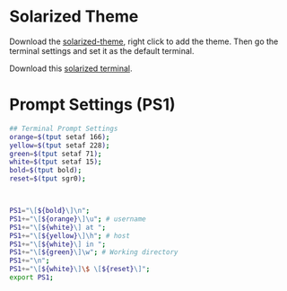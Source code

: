 # Solarized Theme
Download the [solarized-theme](https://github.com/tomislav/osx-terminal.app-colors-solarized), right click to add the theme.
Then go the terminal settings and set it as the default terminal.

Download this [solarized terminal](https://raw.githubusercontent.com/tomislav/osx-terminal.app-colors-solarized/master/Solarized%20Dark.terminal).

# Prompt Settings (PS1)

```bash
## Terminal Prompt Settings
orange=$(tput setaf 166);
yellow=$(tput setaf 228);
green=$(tput setaf 71);
white=$(tput setaf 15);
bold=$(tput bold);
reset=$(tput sgr0);



PS1="\[${bold}\]\n";
PS1+="\[${orange}\]\u"; # username
PS1+="\[${white}\] at ";
PS1+="\[${yellow}\]\h"; # host
PS1+="\[${white}\] in ";
PS1+="\[${green}\]\w"; # Working directory
PS1+="\n";
PS1+="\[${white}\]\$ \[${reset}\]";
export PS1;
```

